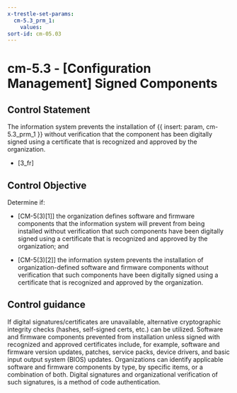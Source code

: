 ```yaml
---
x-trestle-set-params:
  cm-5.3_prm_1:
    values:
sort-id: cm-05.03
---
```


# cm-5.3 - \[Configuration Management\] Signed Components

## Control Statement

The information system prevents the installation of {{ insert: param, cm-5.3_prm_1 }} without verification that the component has been digitally signed using a certificate that is recognized and approved by the organization.

- \[3_fr\]

## Control Objective

Determine if:

- \[CM-5(3)[1]\] the organization defines software and firmware components that the information system will prevent from being installed without verification that such components have been digitally signed using a certificate that is recognized and approved by the organization; and

- \[CM-5(3)[2]\] the information system prevents the installation of organization-defined software and firmware components without verification that such components have been digitally signed using a certificate that is recognized and approved by the organization.

## Control guidance

If digital signatures/certificates are unavailable, alternative cryptographic integrity checks (hashes, self-signed certs, etc.) can be utilized.
Software and firmware components prevented from installation unless signed with recognized and approved certificates include, for example, software and firmware version updates, patches, service packs, device drivers, and basic input output system (BIOS) updates. Organizations can identify applicable software and firmware components by type, by specific items, or a combination of both. Digital signatures and organizational verification of such signatures, is a method of code authentication.
